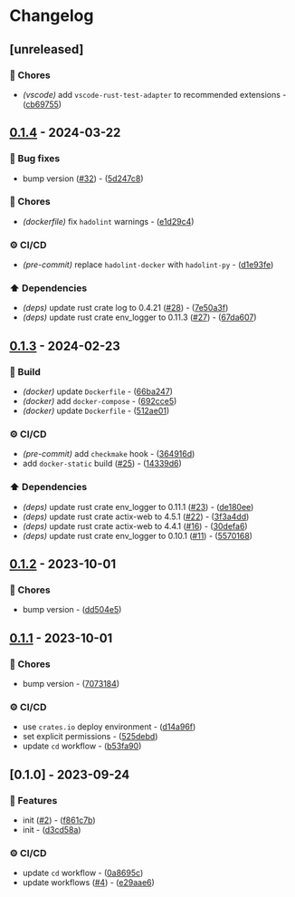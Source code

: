 # Changelog

## [unreleased]

### 🧹 Chores

- _(vscode)_ add `vscode-rust-test-adapter` to recommended extensions - ([cb69755](https://github.com///commit/cb697554d3740f5d33678f9660c49e2f8279e24a))

## [0.1.4](https://github.com///compare/v0.1.3...v0.1.4) - 2024-03-22

### 🐛 Bug fixes

- bump version ([#32](https://github.com/DeadNews/deadnews-template-python/issues/32)) - ([5d247c8](https://github.com///commit/5d247c8150179ce1ac34984fb910e463eac30a02))

### 🧹 Chores

- _(dockerfile)_ fix `hadolint` warnings - ([e1d29c4](https://github.com///commit/e1d29c45181a0ecf18b73102cd09885df0fb68a8))

### ⚙️ CI/CD

- _(pre-commit)_ replace `hadolint-docker` with `hadolint-py` - ([d1e93fe](https://github.com///commit/d1e93fefb4b74f046456094edc3921c9aa6be528))

### ⬆️ Dependencies

- _(deps)_ update rust crate log to 0.4.21 ([#28](https://github.com/DeadNews/deadnews-template-python/issues/28)) - ([7e50a3f](https://github.com///commit/7e50a3f5d39d8a2dfa497fab0e9cd2026a1db94d))
- _(deps)_ update rust crate env_logger to 0.11.3 ([#27](https://github.com/DeadNews/deadnews-template-python/issues/27)) - ([67da607](https://github.com///commit/67da607a5eba79558657cc40cd24e555cf36da47))

## [0.1.3](https://github.com///compare/v0.1.2...v0.1.3) - 2024-02-23

### 👷 Build

- _(docker)_ update `Dockerfile` - ([66ba247](https://github.com///commit/66ba247ef5a2e2c911e4786f4f1629b8561ceff2))
- _(docker)_ add `docker-compose` - ([692cce5](https://github.com///commit/692cce568fc2c3aad65d243d637765ac43f9b987))
- _(docker)_ update `Dockerfile` - ([512ae01](https://github.com///commit/512ae01ce8c34191c262ddafb604d080d16eb7c5))

### ⚙️ CI/CD

- _(pre-commit)_ add `checkmake` hook - ([364916d](https://github.com///commit/364916d958560af10b45b8f09fa2dd8fe6fc5986))
- add `docker-static` build ([#25](https://github.com/DeadNews/deadnews-template-python/issues/25)) - ([14339d6](https://github.com///commit/14339d6d98ee8e6db4f8f69b8c8fc3d1a8a0be93))

### ⬆️ Dependencies

- _(deps)_ update rust crate env_logger to 0.11.1 ([#23](https://github.com/DeadNews/deadnews-template-python/issues/23)) - ([de180ee](https://github.com///commit/de180ee1930fac69de6d6cdc2ef36b6b667ce438))
- _(deps)_ update rust crate actix-web to 4.5.1 ([#22](https://github.com/DeadNews/deadnews-template-python/issues/22)) - ([3f3a4dd](https://github.com///commit/3f3a4dd604007f948c148a9be60b739ffcd282a1))
- _(deps)_ update rust crate actix-web to 4.4.1 ([#16](https://github.com/DeadNews/deadnews-template-python/issues/16)) - ([30defa6](https://github.com///commit/30defa64a2510ea1cfb8516fbf855a1dfcdf9120))
- _(deps)_ update rust crate env_logger to 0.10.1 ([#11](https://github.com/DeadNews/deadnews-template-python/issues/11)) - ([5570168](https://github.com///commit/5570168f3736a6e91f4d7726b923c0c863825c40))

## [0.1.2](https://github.com///compare/v0.1.1...v0.1.2) - 2023-10-01

### 🧹 Chores

- bump version - ([dd504e5](https://github.com///commit/dd504e5032e92161750f7bfae23d24cfd2297e85))

## [0.1.1](https://github.com///compare/v0.1.0...v0.1.1) - 2023-10-01

### 🧹 Chores

- bump version - ([7073184](https://github.com///commit/7073184ba89e6ec15736a0e550faef833b57af5a))

### ⚙️ CI/CD

- use `crates.io` deploy environment - ([d14a96f](https://github.com///commit/d14a96f2ab8eb577277d7d966a1ad22551efa66e))
- set explicit permissions - ([525debd](https://github.com///commit/525debdfd6a5c53fc7e6f6b4eeeb74f7549b10c0))
- update `cd` workflow - ([b53fa90](https://github.com///commit/b53fa90afb9b51d9261330f4f1cd2934ca5f8293))

## [0.1.0] - 2023-09-24

### 🚀 Features

- init ([#2](https://github.com/DeadNews/deadnews-template-python/issues/2)) - ([f861c7b](https://github.com///commit/f861c7b7bbf4787a50043ac338d307151e63063e))
- init - ([d3cd58a](https://github.com///commit/d3cd58aab7f8f5b0571b11514a28a39de732753e))

### ⚙️ CI/CD

- update `cd` workflow - ([0a8695c](https://github.com///commit/0a8695c89c99bd67060db04cd4a67ce5c475fab1))
- update workflows ([#4](https://github.com/DeadNews/deadnews-template-python/issues/4)) - ([e29aae6](https://github.com///commit/e29aae6dace722d8a7d16d4e25c75209d9a5a0d7))

<!-- generated by git-cliff -->
